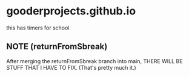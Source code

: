 # gooderprojects.github.io
this has timers for school

## NOTE (returnFromSbreak)
After merging the returnFromSbreak branch into main, THERE WILL BE STUFF THAT I HAVE TO FIX. (That's pretty much it.)
